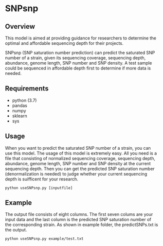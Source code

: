 # SNPsnp
## Overview
This model is aimed at providing guidance for researchers to determine the optimal and affordable sequencing depth for their projects. 

SNPsnp (SNP saturation number prediction) can predict the saturated SNP number of a strain, given its sequencing coverage, sequencing depth, abundance, genome length, SNP number and SNP density. A test sample could be sequenced in affordable depth first to determine if more data is needed. 

## Requirements
* python (3.7)
* pandas 
* numpy
* sklearn
* sys

## Usage
When you want to predict the saturated SNP number of a strain, you can use this model. The usage of this model is extremely easy. All you need is a file that consisting of normalized sequencing coverage, sequencing depth, abundance, genome length, SNP number and SNP density at the current sequencing depth. Then you can get the predicted SNP saturation number (denormalization is needed) to judge whether your current sequencing depth is suifficent for your research. 

```
python useSNPsnp.py [inputfile]
```

## Example
The output file consists of eight columns. The first seven colums are your input data and the last column is the predicted SNP saturation number of the corresponding strain. As shown in example folder, the predictSNPs.txt is the output.

```
python useSNPsnp.py example/test.txt
```
